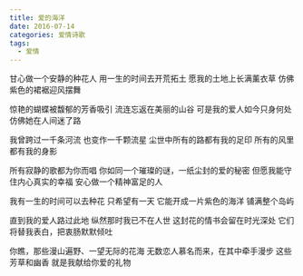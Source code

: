 ```yaml
---
title: 爱的海洋
date: 2016-07-14
categories: 爱情诗歌
tags:
  - 爱情
---
```


甘心做一个安静的种花人
用一生的时间去开荒拓土
愿我的土地上长满薰衣草
仿佛紫色的裙裾迎风摆舞
<!--more-->
惊艳的蝴蝶被馥郁的芳香吸引
流连忘返在美丽的山谷
可是我的爱人如今只身何处
仿佛她在人间迷了路

我曾跨过一千条河流
也变作一千颗流星
尘世中所有的路都有我的足印
所有的风里都有我的身影

所有寂静的歌都为你而唱
你如同一个璀璨的谜，一纸尘封的爱的秘密
但愿我能守住内心真实的幸福
安心做一个精神富足的人

我有一生的时间可以去种花
只希望有一天
它能开成一片紫色的海洋
铺满整个岛屿

直到我的爱人路过此地
纵然那时我已不在人世
这封花的情书会留在时光深处
它们将替我表白，把衷肠默默倾吐

你瞧，那些漫山遍野、一望无际的花海
无数恋人慕名而来，在其中牵手漫步
这些芳草和幽香
就是我献给你爱的礼物